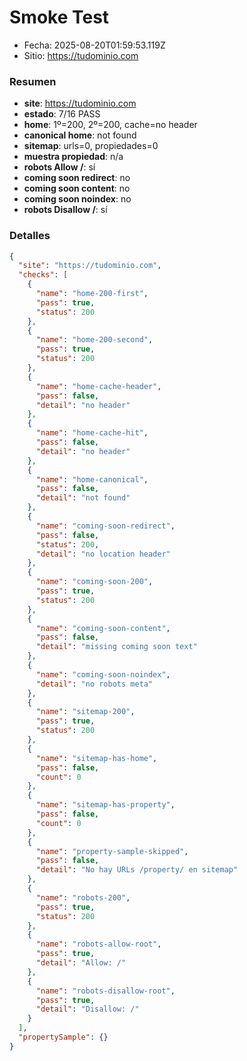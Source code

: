 # Smoke Test

- Fecha: 2025-08-20T01:59:53.119Z
- Sitio: https://tudominio.com

### Resumen
- **site**: https://tudominio.com
- **estado**: 7/16 PASS
- **home**: 1º=200, 2º=200, cache=no header
- **canonical home**: not found
- **sitemap**: urls=0, propiedades=0
- **muestra propiedad**: n/a
- **robots Allow /**: sí
- **coming soon redirect**: no
- **coming soon content**: no
- **coming soon noindex**: no
- **robots Disallow /**: sí

### Detalles
```json
{
  "site": "https://tudominio.com",
  "checks": [
    {
      "name": "home-200-first",
      "pass": true,
      "status": 200
    },
    {
      "name": "home-200-second",
      "pass": true,
      "status": 200
    },
    {
      "name": "home-cache-header",
      "pass": false,
      "detail": "no header"
    },
    {
      "name": "home-cache-hit",
      "pass": false,
      "detail": "no header"
    },
    {
      "name": "home-canonical",
      "pass": false,
      "detail": "not found"
    },
    {
      "name": "coming-soon-redirect",
      "pass": false,
      "status": 200,
      "detail": "no location header"
    },
    {
      "name": "coming-soon-200",
      "pass": true,
      "status": 200
    },
    {
      "name": "coming-soon-content",
      "pass": false,
      "detail": "missing coming soon text"
    },
    {
      "name": "coming-soon-noindex",
      "detail": "no robots meta"
    },
    {
      "name": "sitemap-200",
      "pass": true,
      "status": 200
    },
    {
      "name": "sitemap-has-home",
      "pass": false,
      "count": 0
    },
    {
      "name": "sitemap-has-property",
      "pass": false,
      "count": 0
    },
    {
      "name": "property-sample-skipped",
      "pass": false,
      "detail": "No hay URLs /property/ en sitemap"
    },
    {
      "name": "robots-200",
      "pass": true,
      "status": 200
    },
    {
      "name": "robots-allow-root",
      "pass": true,
      "detail": "Allow: /"
    },
    {
      "name": "robots-disallow-root",
      "pass": true,
      "detail": "Disallow: /"
    }
  ],
  "propertySample": {}
}
```